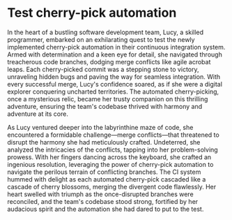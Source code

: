 # Test cherry-pick automation

In the heart of a bustling software development team, Lucy, a skilled
programmer, embarked on an exhilarating quest to test the newly implemented
cherry-pick automation in their continuous integration system. Armed with
determination and a keen eye for detail, she navigated through treacherous code
branches, dodging merge conflicts like agile acrobat leaps. Each cherry-picked
commit was a stepping stone to victory, unraveling hidden bugs and paving the
way for seamless integration. With every successful merge, Lucy's confidence
soared, as if she were a digital explorer conquering uncharted territories. The
automated cherry-picking, once a mysterious relic, became her trusty companion
on this thrilling adventure, ensuring the team's codebase thrived with harmony
and adventure at its core.

As Lucy ventured deeper into the labyrinthine maze of code, she encountered a
formidable challenge—merge conflicts—that threatened to disrupt the harmony she
had meticulously crafted. Undeterred, she analyzed the intricacies of the
conflicts, tapping into her problem-solving prowess. With her fingers dancing
across the keyboard, she crafted an ingenious resolution, leveraging the power
of cherry-pick automation to navigate the perilous terrain of conflicting
branches. The CI system hummed with delight as each automated cherry-pick
cascaded like a cascade of cherry blossoms, merging the divergent code
flawlessly. Her heart swelled with triumph as the once-disrupted branches were
reconciled, and the team's codebase stood strong, fortified by her audacious
spirit and the automation she had dared to put to the test.
